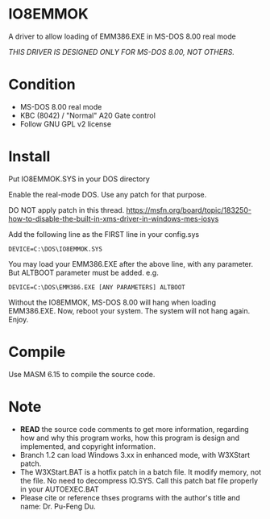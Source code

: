 # IO8EMMOK
A driver to allow loading of EMM386.EXE in MS-DOS 8.00 real mode

_THIS DRIVER IS DESIGNED ONLY FOR MS-DOS 8.00, NOT OTHERS._

# Condition

- MS-DOS 8.00 real mode
- KBC (8042) / "Normal" A20 Gate control
- Follow GNU GPL v2 license

# Install
Put IO8EMMOK.SYS in your DOS directory

Enable the real-mode DOS. Use any patch for that purpose.

DO NOT apply patch in this thread.
https://msfn.org/board/topic/183250-how-to-disable-the-built-in-xms-driver-in-windows-mes-iosys

Add the following line as the FIRST line in your config.sys

```
DEVICE=C:\DOS\IO8EMMOK.SYS
```

You may load your EMM386.EXE after the above line, with any parameter. But ALTBOOT parameter must be added.
e.g.

```
DEVICE=C:\DOS\EMM386.EXE [ANY PARAMETERS] ALTBOOT
```

Without the IO8EMMOK, MS-DOS 8.00 will hang when loading EMM386.EXE. 
Now, reboot your system. The system will not hang again. Enjoy.

# Compile
Use MASM 6.15 to compile the source code.

# Note
 - __READ__ the source code comments to get more information, regarding how and why this program works, how this program is design and implemented, and copyright information.
 - Branch 1.2 can load Windows 3.xx in enhanced mode, with W3XStart patch.
 - The W3XStart.BAT is a hotfix patch in a batch file. It modify memory, not the file. No need to decompress IO.SYS. Call this patch bat file properly in your AUTOEXEC.BAT
 - Please cite or reference thses programs with the author's title and name: Dr. Pu-Feng Du.
